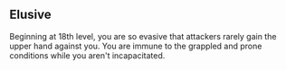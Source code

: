 ## Elusive
Beginning at 18th level, you are so evasive that attackers rarely gain the upper hand against you. You are immune to the grappled and prone conditions while you aren't incapacitated.
